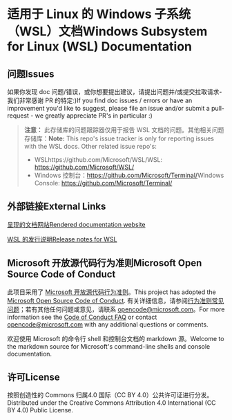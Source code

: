# <a name="windows-subsystem-for-linux-wsl-documentation"></a><span data-ttu-id="c9597-101">适用于 Linux 的 Windows 子系统（WSL）文档</span><span class="sxs-lookup"><span data-stu-id="c9597-101">Windows Subsystem for Linux (WSL) Documentation</span></span>

## <a name="issues"></a><span data-ttu-id="c9597-102">问题</span><span class="sxs-lookup"><span data-stu-id="c9597-102">Issues</span></span>
<span data-ttu-id="c9597-103">如果你发现 doc 问题/错误，或你想要提出建议，请提出问题并/或提交拉取请求-我们非常感谢 PR 的特定:)</span><span class="sxs-lookup"><span data-stu-id="c9597-103">If you find doc issues / errors or have an improvement you'd like to suggest, please file an issue and/or submit a pull-request - we greatly appreciate PR's in particular :)</span></span>

> <span data-ttu-id="c9597-104">**注意：** 此存储库的问题跟踪器仅用于报告 WSL 文档的问题。其他相关问题存储库：</span><span class="sxs-lookup"><span data-stu-id="c9597-104">**Note:** This repo's issue tracker is only for reporting issues with the WSL docs. Other related issue repo's:</span></span>
> * <span data-ttu-id="c9597-105">WSLhttps://github.com/Microsoft/WSL/</span><span class="sxs-lookup"><span data-stu-id="c9597-105">WSL: https://github.com/Microsoft/WSL/</span></span>
> * <span data-ttu-id="c9597-106">Windows 控制台：https://github.com/Microsoft/Terminal/</span><span class="sxs-lookup"><span data-stu-id="c9597-106">Windows Console: https://github.com/Microsoft/Terminal/</span></span>

## <a name="external-links"></a><span data-ttu-id="c9597-107">外部链接</span><span class="sxs-lookup"><span data-stu-id="c9597-107">External Links</span></span>

[<span data-ttu-id="c9597-108">呈现的文档网站</span><span class="sxs-lookup"><span data-stu-id="c9597-108">Rendered documentation website</span></span>](https://docs.microsoft.com/windows/wsl/) 

[<span data-ttu-id="c9597-109">WSL 的发行说明</span><span class="sxs-lookup"><span data-stu-id="c9597-109">Release notes for WSL</span></span>](https://docs.microsoft.com/windows/wsl/release-notes)

## <a name="microsoft-open-source-code-of-conduct"></a><span data-ttu-id="c9597-110">Microsoft 开放源代码行为准则</span><span class="sxs-lookup"><span data-stu-id="c9597-110">Microsoft Open Source Code of Conduct</span></span>

<span data-ttu-id="c9597-111">此项目采用了 [Microsoft 开放源代码行为准则](https://opensource.microsoft.com/codeofconduct/)。</span><span class="sxs-lookup"><span data-stu-id="c9597-111">This project has adopted the [Microsoft Open Source Code of Conduct](https://opensource.microsoft.com/codeofconduct/).</span></span>
<span data-ttu-id="c9597-112">有关详细信息，请参阅[行为准则常见问题](https://opensource.microsoft.com/codeofconduct/faq/)；若有其他任何问题或意见，请联系 [opencode@microsoft.com](mailto:opencode@microsoft.com)。</span><span class="sxs-lookup"><span data-stu-id="c9597-112">For more information see the [Code of Conduct FAQ](https://opensource.microsoft.com/codeofconduct/faq/) or contact [opencode@microsoft.com](mailto:opencode@microsoft.com) with any additional questions or comments.</span></span>

<span data-ttu-id="c9597-113">欢迎使用 Microsoft 的命令行 shell 和控制台文档的 markdown 源。</span><span class="sxs-lookup"><span data-stu-id="c9597-113">Welcome to the markdown source for Microsoft's command-line shells and console documentation.</span></span>

## <a name="license"></a><span data-ttu-id="c9597-114">许可</span><span class="sxs-lookup"><span data-stu-id="c9597-114">License</span></span>
<span data-ttu-id="c9597-115">按照创造性的 Commons 归属4.0 国际（CC BY 4.0）公共许可证进行分发。</span><span class="sxs-lookup"><span data-stu-id="c9597-115">Distributed under the Creative Commons Attribution 4.0 International (CC BY 4.0) Public License.</span></span>
